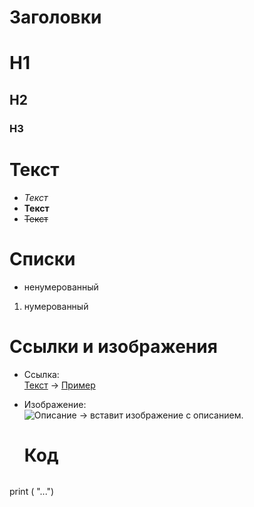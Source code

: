 # Заголовки
# H1
## H2
### H3

# Текст
- *Текст*
- **Текст**
- ~~Текст~~

# Списки
- ненумерованный 
1. нумерованный 

# Ссылки и изображения
- Ссылка:  
  [Текст](https://example.com) → [Пример](https://example.com)
- Изображение:  
  ![Описание](image.jpg) → вставит изображение с описанием.

  # Код
   ```python
print ( "...")


